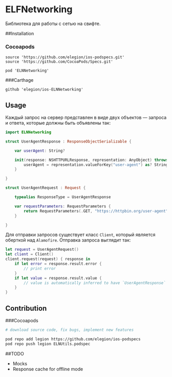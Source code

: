 # ELFNetworking

Библиотека для работы с сетью на свифте.

##Installation

### Cocoapods

```
source 'https://github.com/elegion/ios-podspecs.git'
source 'https://github.com/CocoaPods/Specs.git'

pod 'ELNNetworking'
```
###Carthage

```
github 'elegion/ios-ELNNetworking'
```

## Usage

Каждый запрос на сервер представлен в виде двух объектов — запроса и ответа, которые должны быть объявлены так:

``` swift
import ELNNetworking

struct UserAgentResponse : ResponseObjectSerializable {

    var userAgent: String?

    init(response: NSHTTPURLResponse, representation: AnyObject) throws {
        userAgent = representation.valueForKey("user-agent") as? String
    }

}

struct UserAgentRequest : Request {

    typealias ResponseType = UserAgentResponse

    var requestParameters: RequestParameters {
        return RequestParameters(.GET, "https://httpbin.org/user-agent")
    }

}
```

Для отправки запросов существует класс `Client`, который является оберткой над `Alamofire`. Отправка запроса выглядит так:

``` swift
let request = UserAgentRequest()
let client = Client()
client.request(request) { response in
    if let error = response.result.error {
        // print error
    }
	if let value = response.result.value {
        // value is automatically inferred to have `UserAgentResponse` type
    }
}
```

## Contribution

###Cocoapods

```sh
# download source code, fix bugs, implement new features

pod repo add legion https://github.com/elegion/ios-podspecs
pod repo push legion ELNUtils.podspec
```
##TODO

- Mocks
- Response cache for offline mode